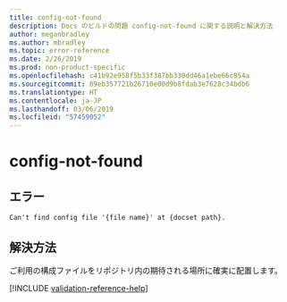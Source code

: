 ```yaml
---
title: config-not-found
description: Docs のビルドの問題 config-not-found に関する説明と解決方法
author: meganbradley
ms.author: mbradley
ms.topic: error-reference
ms.date: 2/26/2019
ms.prod: non-product-specific
ms.openlocfilehash: c41b92e958f5b33f387bb330dd46a1ebe66c854a
ms.sourcegitcommit: 89eb357721b26710e00d9b8fdab3e7628c34bdb6
ms.translationtype: HT
ms.contentlocale: ja-JP
ms.lasthandoff: 03/06/2019
ms.locfileid: "57459052"
---
```

# <a name="config-not-found"></a>config-not-found

## <a name="error"></a>エラー

`Can't find config file '{file name}' at {docset path}.`

## <a name="resolution"></a>解決方法

ご利用の構成ファイルをリポジトリ内の期待される場所に確実に配置します。

<!--make sure to add this file to your includes folder and verify the path-->
[!INCLUDE [validation-reference-help](includes/validation-reference-help.md)]
